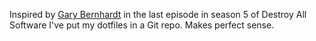 Inspired by [Gary Bernhardt](https://github.com/garybernhardt) in the last episode in season 5 of Destroy All Software I've put my dotfiles in a Git repo. Makes perfect sense.
